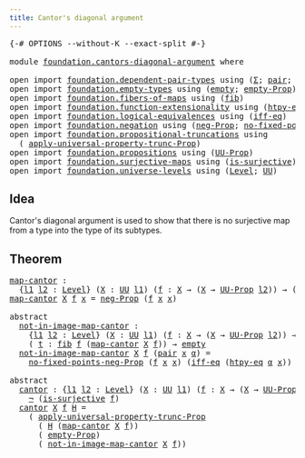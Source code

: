 ```yaml
---
title: Cantor's diagonal argument
---
```


<pre class="Agda"><a id="52" class="Symbol">{-#</a> <a id="56" class="Keyword">OPTIONS</a> <a id="64" class="Pragma">--without-K</a> <a id="76" class="Pragma">--exact-split</a> <a id="90" class="Symbol">#-}</a>

<a id="95" class="Keyword">module</a> <a id="102" href="foundation.cantors-diagonal-argument.html" class="Module">foundation.cantors-diagonal-argument</a> <a id="139" class="Keyword">where</a>

<a id="146" class="Keyword">open</a> <a id="151" class="Keyword">import</a> <a id="158" href="foundation.dependent-pair-types.html" class="Module">foundation.dependent-pair-types</a> <a id="190" class="Keyword">using</a> <a id="196" class="Symbol">(</a><a id="197" href="foundation-core.dependent-pair-types.html#515" class="Record">Σ</a><a id="198" class="Symbol">;</a> <a id="200" href="foundation-core.dependent-pair-types.html#588" class="InductiveConstructor">pair</a><a id="204" class="Symbol">;</a> <a id="206" href="foundation-core.dependent-pair-types.html#605" class="Field">pr1</a><a id="209" class="Symbol">;</a> <a id="211" href="foundation-core.dependent-pair-types.html#617" class="Field">pr2</a><a id="214" class="Symbol">)</a>
<a id="216" class="Keyword">open</a> <a id="221" class="Keyword">import</a> <a id="228" href="foundation.empty-types.html" class="Module">foundation.empty-types</a> <a id="251" class="Keyword">using</a> <a id="257" class="Symbol">(</a><a id="258" href="foundation-core.empty-types.html#1057" class="Datatype">empty</a><a id="263" class="Symbol">;</a> <a id="265" href="foundation-core.empty-types.html#2427" class="Function">empty-Prop</a><a id="275" class="Symbol">)</a>
<a id="277" class="Keyword">open</a> <a id="282" class="Keyword">import</a> <a id="289" href="foundation.fibers-of-maps.html" class="Module">foundation.fibers-of-maps</a> <a id="315" class="Keyword">using</a> <a id="321" class="Symbol">(</a><a id="322" href="foundation-core.fibers-of-maps.html#942" class="Function">fib</a><a id="325" class="Symbol">)</a>
<a id="327" class="Keyword">open</a> <a id="332" class="Keyword">import</a> <a id="339" href="foundation.function-extensionality.html" class="Module">foundation.function-extensionality</a> <a id="374" class="Keyword">using</a> <a id="380" class="Symbol">(</a><a id="381" href="foundation-core.function-extensionality.html#965" class="Function">htpy-eq</a><a id="388" class="Symbol">)</a>
<a id="390" class="Keyword">open</a> <a id="395" class="Keyword">import</a> <a id="402" href="foundation.logical-equivalences.html" class="Module">foundation.logical-equivalences</a> <a id="434" class="Keyword">using</a> <a id="440" class="Symbol">(</a><a id="441" href="foundation.logical-equivalences.html#762" class="Function">iff-eq</a><a id="447" class="Symbol">)</a>
<a id="449" class="Keyword">open</a> <a id="454" class="Keyword">import</a> <a id="461" href="foundation.negation.html" class="Module">foundation.negation</a> <a id="481" class="Keyword">using</a> <a id="487" class="Symbol">(</a><a id="488" href="foundation.negation.html#1170" class="Function">neg-Prop</a><a id="496" class="Symbol">;</a> <a id="498" href="foundation.negation.html#1921" class="Function">no-fixed-points-neg-Prop</a><a id="522" class="Symbol">;</a> <a id="524" href="foundation-core.negation.html#465" class="Function">¬</a><a id="525" class="Symbol">)</a>
<a id="527" class="Keyword">open</a> <a id="532" class="Keyword">import</a> <a id="539" href="foundation.propositional-truncations.html" class="Module">foundation.propositional-truncations</a> <a id="576" class="Keyword">using</a>
  <a id="584" class="Symbol">(</a> <a id="586" href="foundation.propositional-truncations.html#5775" class="Function">apply-universal-property-trunc-Prop</a><a id="621" class="Symbol">)</a>
<a id="623" class="Keyword">open</a> <a id="628" class="Keyword">import</a> <a id="635" href="foundation.propositions.html" class="Module">foundation.propositions</a> <a id="659" class="Keyword">using</a> <a id="665" class="Symbol">(</a><a id="666" href="foundation-core.propositions.html#1393" class="Function">UU-Prop</a><a id="673" class="Symbol">)</a>
<a id="675" class="Keyword">open</a> <a id="680" class="Keyword">import</a> <a id="687" href="foundation.surjective-maps.html" class="Module">foundation.surjective-maps</a> <a id="714" class="Keyword">using</a> <a id="720" class="Symbol">(</a><a id="721" href="foundation.surjective-maps.html#2795" class="Function">is-surjective</a><a id="734" class="Symbol">)</a>
<a id="736" class="Keyword">open</a> <a id="741" class="Keyword">import</a> <a id="748" href="foundation.universe-levels.html" class="Module">foundation.universe-levels</a> <a id="775" class="Keyword">using</a> <a id="781" class="Symbol">(</a><a id="782" href="Agda.Primitive.html#597" class="Postulate">Level</a><a id="787" class="Symbol">;</a> <a id="789" href="foundation-core.universe-levels.html#235" class="Primitive">UU</a><a id="791" class="Symbol">)</a>
</pre>
## Idea

Cantor's diagonal argument is used to show that there is no surjective map from a type into the type of its subtypes.

## Theorem

<pre class="Agda"><a id="map-cantor"></a><a id="946" href="foundation.cantors-diagonal-argument.html#946" class="Function">map-cantor</a> <a id="957" class="Symbol">:</a>
  <a id="961" class="Symbol">{</a><a id="962" href="foundation.cantors-diagonal-argument.html#962" class="Bound">l1</a> <a id="965" href="foundation.cantors-diagonal-argument.html#965" class="Bound">l2</a> <a id="968" class="Symbol">:</a> <a id="970" href="Agda.Primitive.html#597" class="Postulate">Level</a><a id="975" class="Symbol">}</a> <a id="977" class="Symbol">(</a><a id="978" href="foundation.cantors-diagonal-argument.html#978" class="Bound">X</a> <a id="980" class="Symbol">:</a> <a id="982" href="foundation-core.universe-levels.html#235" class="Primitive">UU</a> <a id="985" href="foundation.cantors-diagonal-argument.html#962" class="Bound">l1</a><a id="987" class="Symbol">)</a> <a id="989" class="Symbol">(</a><a id="990" href="foundation.cantors-diagonal-argument.html#990" class="Bound">f</a> <a id="992" class="Symbol">:</a> <a id="994" href="foundation.cantors-diagonal-argument.html#978" class="Bound">X</a> <a id="996" class="Symbol">→</a> <a id="998" class="Symbol">(</a><a id="999" href="foundation.cantors-diagonal-argument.html#978" class="Bound">X</a> <a id="1001" class="Symbol">→</a> <a id="1003" href="foundation-core.propositions.html#1393" class="Function">UU-Prop</a> <a id="1011" href="foundation.cantors-diagonal-argument.html#965" class="Bound">l2</a><a id="1013" class="Symbol">))</a> <a id="1016" class="Symbol">→</a> <a id="1018" class="Symbol">(</a><a id="1019" href="foundation.cantors-diagonal-argument.html#978" class="Bound">X</a> <a id="1021" class="Symbol">→</a> <a id="1023" href="foundation-core.propositions.html#1393" class="Function">UU-Prop</a> <a id="1031" href="foundation.cantors-diagonal-argument.html#965" class="Bound">l2</a><a id="1033" class="Symbol">)</a>
<a id="1035" href="foundation.cantors-diagonal-argument.html#946" class="Function">map-cantor</a> <a id="1046" href="foundation.cantors-diagonal-argument.html#1046" class="Bound">X</a> <a id="1048" href="foundation.cantors-diagonal-argument.html#1048" class="Bound">f</a> <a id="1050" href="foundation.cantors-diagonal-argument.html#1050" class="Bound">x</a> <a id="1052" class="Symbol">=</a> <a id="1054" href="foundation.negation.html#1170" class="Function">neg-Prop</a> <a id="1063" class="Symbol">(</a><a id="1064" href="foundation.cantors-diagonal-argument.html#1048" class="Bound">f</a> <a id="1066" href="foundation.cantors-diagonal-argument.html#1050" class="Bound">x</a> <a id="1068" href="foundation.cantors-diagonal-argument.html#1050" class="Bound">x</a><a id="1069" class="Symbol">)</a>

<a id="1072" class="Keyword">abstract</a>
  <a id="not-in-image-map-cantor"></a><a id="1083" href="foundation.cantors-diagonal-argument.html#1083" class="Function">not-in-image-map-cantor</a> <a id="1107" class="Symbol">:</a>
    <a id="1113" class="Symbol">{</a><a id="1114" href="foundation.cantors-diagonal-argument.html#1114" class="Bound">l1</a> <a id="1117" href="foundation.cantors-diagonal-argument.html#1117" class="Bound">l2</a> <a id="1120" class="Symbol">:</a> <a id="1122" href="Agda.Primitive.html#597" class="Postulate">Level</a><a id="1127" class="Symbol">}</a> <a id="1129" class="Symbol">(</a><a id="1130" href="foundation.cantors-diagonal-argument.html#1130" class="Bound">X</a> <a id="1132" class="Symbol">:</a> <a id="1134" href="foundation-core.universe-levels.html#235" class="Primitive">UU</a> <a id="1137" href="foundation.cantors-diagonal-argument.html#1114" class="Bound">l1</a><a id="1139" class="Symbol">)</a> <a id="1141" class="Symbol">(</a><a id="1142" href="foundation.cantors-diagonal-argument.html#1142" class="Bound">f</a> <a id="1144" class="Symbol">:</a> <a id="1146" href="foundation.cantors-diagonal-argument.html#1130" class="Bound">X</a> <a id="1148" class="Symbol">→</a> <a id="1150" class="Symbol">(</a><a id="1151" href="foundation.cantors-diagonal-argument.html#1130" class="Bound">X</a> <a id="1153" class="Symbol">→</a> <a id="1155" href="foundation-core.propositions.html#1393" class="Function">UU-Prop</a> <a id="1163" href="foundation.cantors-diagonal-argument.html#1117" class="Bound">l2</a><a id="1165" class="Symbol">))</a> <a id="1168" class="Symbol">→</a>
    <a id="1174" class="Symbol">(</a> <a id="1176" href="foundation.cantors-diagonal-argument.html#1176" class="Bound">t</a> <a id="1178" class="Symbol">:</a> <a id="1180" href="foundation-core.fibers-of-maps.html#942" class="Function">fib</a> <a id="1184" href="foundation.cantors-diagonal-argument.html#1142" class="Bound">f</a> <a id="1186" class="Symbol">(</a><a id="1187" href="foundation.cantors-diagonal-argument.html#946" class="Function">map-cantor</a> <a id="1198" href="foundation.cantors-diagonal-argument.html#1130" class="Bound">X</a> <a id="1200" href="foundation.cantors-diagonal-argument.html#1142" class="Bound">f</a><a id="1201" class="Symbol">))</a> <a id="1204" class="Symbol">→</a> <a id="1206" href="foundation-core.empty-types.html#1057" class="Datatype">empty</a>
  <a id="1214" href="foundation.cantors-diagonal-argument.html#1083" class="Function">not-in-image-map-cantor</a> <a id="1238" href="foundation.cantors-diagonal-argument.html#1238" class="Bound">X</a> <a id="1240" href="foundation.cantors-diagonal-argument.html#1240" class="Bound">f</a> <a id="1242" class="Symbol">(</a><a id="1243" href="foundation-core.dependent-pair-types.html#588" class="InductiveConstructor">pair</a> <a id="1248" href="foundation.cantors-diagonal-argument.html#1248" class="Bound">x</a> <a id="1250" href="foundation.cantors-diagonal-argument.html#1250" class="Bound">α</a><a id="1251" class="Symbol">)</a> <a id="1253" class="Symbol">=</a>
    <a id="1259" href="foundation.negation.html#1921" class="Function">no-fixed-points-neg-Prop</a> <a id="1284" class="Symbol">(</a><a id="1285" href="foundation.cantors-diagonal-argument.html#1240" class="Bound">f</a> <a id="1287" href="foundation.cantors-diagonal-argument.html#1248" class="Bound">x</a> <a id="1289" href="foundation.cantors-diagonal-argument.html#1248" class="Bound">x</a><a id="1290" class="Symbol">)</a> <a id="1292" class="Symbol">(</a><a id="1293" href="foundation.logical-equivalences.html#762" class="Function">iff-eq</a> <a id="1300" class="Symbol">(</a><a id="1301" href="foundation-core.function-extensionality.html#965" class="Function">htpy-eq</a> <a id="1309" href="foundation.cantors-diagonal-argument.html#1250" class="Bound">α</a> <a id="1311" href="foundation.cantors-diagonal-argument.html#1248" class="Bound">x</a><a id="1312" class="Symbol">))</a>

<a id="1316" class="Keyword">abstract</a>
  <a id="cantor"></a><a id="1327" href="foundation.cantors-diagonal-argument.html#1327" class="Function">cantor</a> <a id="1334" class="Symbol">:</a> <a id="1336" class="Symbol">{</a><a id="1337" href="foundation.cantors-diagonal-argument.html#1337" class="Bound">l1</a> <a id="1340" href="foundation.cantors-diagonal-argument.html#1340" class="Bound">l2</a> <a id="1343" class="Symbol">:</a> <a id="1345" href="Agda.Primitive.html#597" class="Postulate">Level</a><a id="1350" class="Symbol">}</a> <a id="1352" class="Symbol">(</a><a id="1353" href="foundation.cantors-diagonal-argument.html#1353" class="Bound">X</a> <a id="1355" class="Symbol">:</a> <a id="1357" href="foundation-core.universe-levels.html#235" class="Primitive">UU</a> <a id="1360" href="foundation.cantors-diagonal-argument.html#1337" class="Bound">l1</a><a id="1362" class="Symbol">)</a> <a id="1364" class="Symbol">(</a><a id="1365" href="foundation.cantors-diagonal-argument.html#1365" class="Bound">f</a> <a id="1367" class="Symbol">:</a> <a id="1369" href="foundation.cantors-diagonal-argument.html#1353" class="Bound">X</a> <a id="1371" class="Symbol">→</a> <a id="1373" class="Symbol">(</a><a id="1374" href="foundation.cantors-diagonal-argument.html#1353" class="Bound">X</a> <a id="1376" class="Symbol">→</a> <a id="1378" href="foundation-core.propositions.html#1393" class="Function">UU-Prop</a> <a id="1386" href="foundation.cantors-diagonal-argument.html#1340" class="Bound">l2</a><a id="1388" class="Symbol">))</a> <a id="1391" class="Symbol">→</a>
    <a id="1397" href="foundation-core.negation.html#465" class="Function">¬</a> <a id="1399" class="Symbol">(</a><a id="1400" href="foundation.surjective-maps.html#2795" class="Function">is-surjective</a> <a id="1414" href="foundation.cantors-diagonal-argument.html#1365" class="Bound">f</a><a id="1415" class="Symbol">)</a>
  <a id="1419" href="foundation.cantors-diagonal-argument.html#1327" class="Function">cantor</a> <a id="1426" href="foundation.cantors-diagonal-argument.html#1426" class="Bound">X</a> <a id="1428" href="foundation.cantors-diagonal-argument.html#1428" class="Bound">f</a> <a id="1430" href="foundation.cantors-diagonal-argument.html#1430" class="Bound">H</a> <a id="1432" class="Symbol">=</a>
    <a id="1438" class="Symbol">(</a> <a id="1440" href="foundation.propositional-truncations.html#5775" class="Function">apply-universal-property-trunc-Prop</a>
      <a id="1482" class="Symbol">(</a> <a id="1484" href="foundation.cantors-diagonal-argument.html#1430" class="Bound">H</a> <a id="1486" class="Symbol">(</a><a id="1487" href="foundation.cantors-diagonal-argument.html#946" class="Function">map-cantor</a> <a id="1498" href="foundation.cantors-diagonal-argument.html#1426" class="Bound">X</a> <a id="1500" href="foundation.cantors-diagonal-argument.html#1428" class="Bound">f</a><a id="1501" class="Symbol">))</a>
      <a id="1510" class="Symbol">(</a> <a id="1512" href="foundation-core.empty-types.html#2427" class="Function">empty-Prop</a><a id="1522" class="Symbol">)</a>
      <a id="1530" class="Symbol">(</a> <a id="1532" href="foundation.cantors-diagonal-argument.html#1083" class="Function">not-in-image-map-cantor</a> <a id="1556" href="foundation.cantors-diagonal-argument.html#1426" class="Bound">X</a> <a id="1558" href="foundation.cantors-diagonal-argument.html#1428" class="Bound">f</a><a id="1559" class="Symbol">))</a>
</pre>